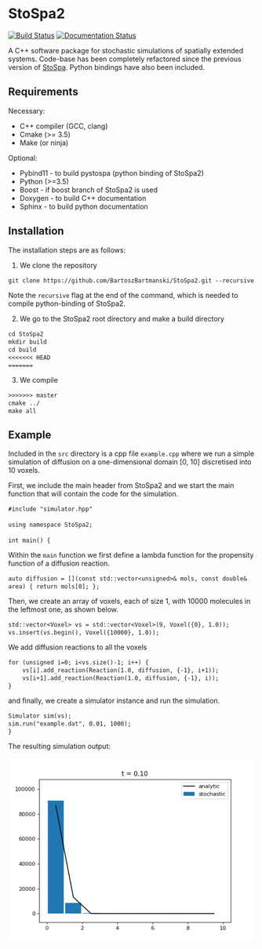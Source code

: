 # StoSpa2

[![Build Status](https://travis-ci.org/BartoszBartmanski/StoSpa2.svg?branch=master)](https://travis-ci.org/BartoszBartmanski/StoSpa2)
[![Documentation Status](https://readthedocs.org/projects/stospa2/badge/?version=latest)](https://stospa2.readthedocs.io/en/latest/?badge=latest)

A C++ software package for stochastic simulations of spatially extended systems. Code-base has been completely refactored since the previous version of [StoSpa](https://github.com/BartoszBartmanski/StoSpa). Python bindings have also been included.

## Requirements

Necessary:
* C++ compiler (GCC, clang)
* Cmake (>= 3.5)
* Make (or ninja)

Optional:
* Pybind11 - to build pystospa (python binding of StoSpa2)
* Python (>=3.5)
* Boost - if boost branch of StoSpa2 is used
* Doxygen - to build C++ documentation
* Sphinx - to build python documentation

## Installation

The installation steps are as follows:

1. We clone the repository
```
git clone https://github.com/BartoszBartmanski/StoSpa2.git --recursive
```
Note the `recursive` flag at the end of the command, which is needed to compile python-binding of
StoSpa2.

2. We go to the StoSpa2 root directory and make a build directory
```
cd StoSpa2
mkdir build
cd build
<<<<<<< HEAD
=======
```

3. We compile
```
>>>>>>> master
cmake ../
make all
```

## Example

Included in the `src` directory is a cpp file `example.cpp` where we run a simple simulation of diffusion on a one-dimensional domain [0, 10] discretised into 10 voxels.

First, we include the main header from StoSpa2 and we start the main function that will contain the code for the simulation.
```
#include "simulator.hpp"

using namespace StoSpa2;

int main() {
```
Within the `main` function we first define a lambda function for the propensity function of a diffusion reaction.
```
auto diffusion = [](const std::vector<unsigned>& mols, const double& area) { return mols[0]; };
```
Then, we create an array of voxels, each of size 1, with 10000 molecules in the leftmost one, as shown below.
```
std::vector<Voxel> vs = std::vector<Voxel>(9, Voxel({0}, 1.0));
vs.insert(vs.begin(), Voxel({10000}, 1.0));
```
We add diffusion reactions to all the voxels
```
for (unsigned i=0; i<vs.size()-1; i++) {
    vs[i].add_reaction(Reaction(1.0, diffusion, {-1}, i+1));
    vs[i+1].add_reaction(Reaction(1.0, diffusion, {-1}, i));
}
```
and finally, we create a simulator instance and run the simulation.
```
Simulator sim(vs);
sim.run("example.dat", 0.01, 1000);
}
```

The resulting simulation output:

![Simulation output](.sim.gif)
